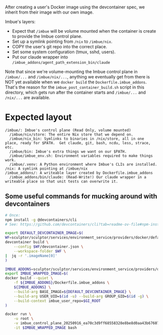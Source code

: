 After creating a user's Docker image using the devcontainer spec, we inherit from their image with our own image.

Imbue's layers:
* Expect that `/imbue` will be volume mounted when the container is create to provide the Imbue control plane.
* Set up a symlink pointing from `/nix` to `/imbue/nix`.
* COPY the user's git repo into the correct place.
* Set some system configuration (tmux, sshd, users).
* Put our claude wrapper into `/imbue_addons/agent_path_extension_bin/claude`

Note that since we're volume-mounting the Imbue control plane in `/imbue/...` and `/imbue/nix/...`,
anything we eventually get from there is NOT yet available when we `docker build` the `Dockerfile.imbue_addons`.
That's the reason for the `imbue_post_container_build.sh` script in this directory, which
gets run after the container starts and `/imbue/...` and `/nix/...` are available.

# Expected layout

```
/imbue/: Imbue's control plane (Read Only, volume mounted)
  /imbue/nix/store: The entire Nix store that we depend on.
  /imbue/nix_bin: Symlinks to binaries in /nix/store, all in one place, ready for $PATH.  Get claude, git, bash, ncdu, less, strace, etc.
  /imbue/bin: Imbue's extra things we want on our $PATH.
  /imbue/imbue_env.sh: Environment variables required to make things work.
  /imbue/.venv: A Python environment where Imbue's CLIs are installed.
/nix: A symlink pointing at /imbue/nix
/imbue_addons/: A writeable layer created by Dockerfile.imbue_addons
  /imbue_addons/bin/claude: (Read-Write!) Our claude wrapper in a writeable place so that unit tests can overwrite it.
```

## Some useful commands for mucking around with devcontainers

```sh
# Once:
npm install -g @devcontainers/cli
# See: https://github.com/devcontainers/cli?tab=readme-ov-file#npm-install

export DEFAULT_DEVCONTAINER_IMAGE=$(
WF=sculptor/sculptor/services/environment_service/providers/docker/default_devcontainer && \
devcontainer build \
    --config $WF/devcontainer.json \
    --workspace-folder $WF \
|  jq -r '.imageName[0]'
)

IMBUE_ADDONS=sculptor/sculptor/services/environment_service/providers/docker/imbue_addons && \
export IMBUE_WRAPPED_IMAGE=$(
docker build --quiet \
    -f ${IMBUE_ADDONS}/Dockerfile.imbue_addons \
    ${IMBUE_ADDONS} \
    --build-arg BASE_IMAGE=${DEFAULT_DEVCONTAINER_IMAGE} \
    --build-arg USER_UID=$(id -u) --build-arg GROUP_GID=$(id -g) \
    --build-context imbue_user_repo=$GI_ROOT
)

docker run \
    -u root \
    -v imbue_control_plane_20250916_ea70c3d9ff68558328e8be8d0aa43b67607aaf0d075e352e2291535a83ee230d:/imbue:ro \
    -it $IMBUE_WRAPPED_IMAGE bash
```
